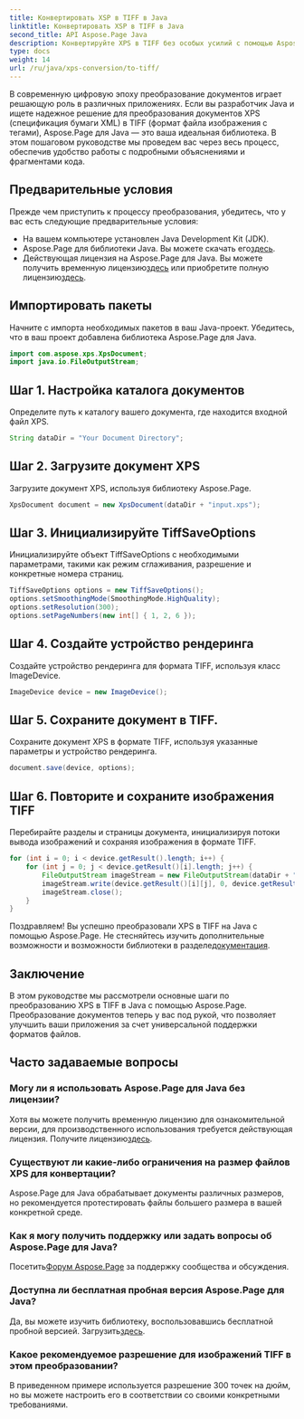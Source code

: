 ```yaml
---
title: Конвертировать XSP в TIFF в Java
linktitle: Конвертировать XSP в TIFF в Java
second_title: API Aspose.Page Java
description: Конвертируйте XPS в TIFF без особых усилий с помощью Aspose.Page для Java. Следуйте нашему пошаговому руководству для бесшовной интеграции. Скачать сейчас!
type: docs
weight: 14
url: /ru/java/xps-conversion/to-tiff/
---
```

В современную цифровую эпоху преобразование документов играет решающую роль в различных приложениях. Если вы разработчик Java и ищете надежное решение для преобразования документов XPS (спецификация бумаги XML) в TIFF (формат файла изображения с тегами), Aspose.Page для Java — это ваша идеальная библиотека. В этом пошаговом руководстве мы проведем вас через весь процесс, обеспечив удобство работы с подробными объяснениями и фрагментами кода.
## Предварительные условия
Прежде чем приступить к процессу преобразования, убедитесь, что у вас есть следующие предварительные условия:
- На вашем компьютере установлен Java Development Kit (JDK).
-  Aspose.Page для библиотеки Java. Вы можете скачать его[здесь](https://releases.aspose.com/page/java/).
-  Действующая лицензия на Aspose.Page для Java. Вы можете получить временную лицензию[здесь](https://purchase.aspose.com/temporary-license/) или приобретите полную лицензию[здесь](https://purchase.aspose.com/buy).
## Импортировать пакеты
Начните с импорта необходимых пакетов в ваш Java-проект. Убедитесь, что в ваш проект добавлена библиотека Aspose.Page для Java.
```java
import com.aspose.xps.XpsDocument;
import java.io.FileOutputStream;
```
## Шаг 1. Настройка каталога документов
Определите путь к каталогу вашего документа, где находится входной файл XPS.
```java
String dataDir = "Your Document Directory";
```
## Шаг 2. Загрузите документ XPS
Загрузите документ XPS, используя библиотеку Aspose.Page.
```java
XpsDocument document = new XpsDocument(dataDir + "input.xps");
```
## Шаг 3. Инициализируйте TiffSaveOptions
Инициализируйте объект TiffSaveOptions с необходимыми параметрами, такими как режим сглаживания, разрешение и конкретные номера страниц.
```java
TiffSaveOptions options = new TiffSaveOptions();
options.setSmoothingMode(SmoothingMode.HighQuality);
options.setResolution(300);
options.setPageNumbers(new int[] { 1, 2, 6 });
```
## Шаг 4. Создайте устройство рендеринга
Создайте устройство рендеринга для формата TIFF, используя класс ImageDevice.
```java
ImageDevice device = new ImageDevice();
```
## Шаг 5. Сохраните документ в TIFF.
Сохраните документ XPS в формате TIFF, используя указанные параметры и устройство рендеринга.
```java
document.save(device, options);
```
## Шаг 6. Повторите и сохраните изображения TIFF
Перебирайте разделы и страницы документа, инициализируя потоки вывода изображений и сохраняя изображения в формате TIFF.
```java
for (int i = 0; i < device.getResult().length; i++) {
    for (int j = 0; j < device.getResult()[i].length; j++) {
        FileOutputStream imageStream = new FileOutputStream(dataDir + "XPStoTIFF" + "_" + (i + 1) + "_" + (j + 1) + ".tif");
        imageStream.write(device.getResult()[i][j], 0, device.getResult()[i][j].length);
        imageStream.close();
    }
}
```
 Поздравляем! Вы успешно преобразовали XPS в TIFF на Java с помощью Aspose.Page. Не стесняйтесь изучить дополнительные возможности и возможности библиотеки в разделе[документация](https://reference.aspose.com/page/java/).
## Заключение
В этом руководстве мы рассмотрели основные шаги по преобразованию XPS в TIFF в Java с помощью Aspose.Page. Преобразование документов теперь у вас под рукой, что позволяет улучшить ваши приложения за счет универсальной поддержки форматов файлов.
## Часто задаваемые вопросы
### Могу ли я использовать Aspose.Page для Java без лицензии?
 Хотя вы можете получить временную лицензию для ознакомительной версии, для производственного использования требуется действующая лицензия. Получите лицензию[здесь](https://purchase.aspose.com/buy).
### Существуют ли какие-либо ограничения на размер файлов XPS для конвертации?
Aspose.Page для Java обрабатывает документы различных размеров, но рекомендуется протестировать файлы большего размера в вашей конкретной среде.
### Как я могу получить поддержку или задать вопросы об Aspose.Page для Java?
 Посетить[Форум Aspose.Page](https://forum.aspose.com/c/page/39) за поддержку сообщества и обсуждения.
### Доступна ли бесплатная пробная версия Aspose.Page для Java?
 Да, вы можете изучить библиотеку, воспользовавшись бесплатной пробной версией. Загрузить[здесь](https://releases.aspose.com/).
### Какое рекомендуемое разрешение для изображений TIFF в этом преобразовании?
В приведенном примере используется разрешение 300 точек на дюйм, но вы можете настроить его в соответствии со своими конкретными требованиями.